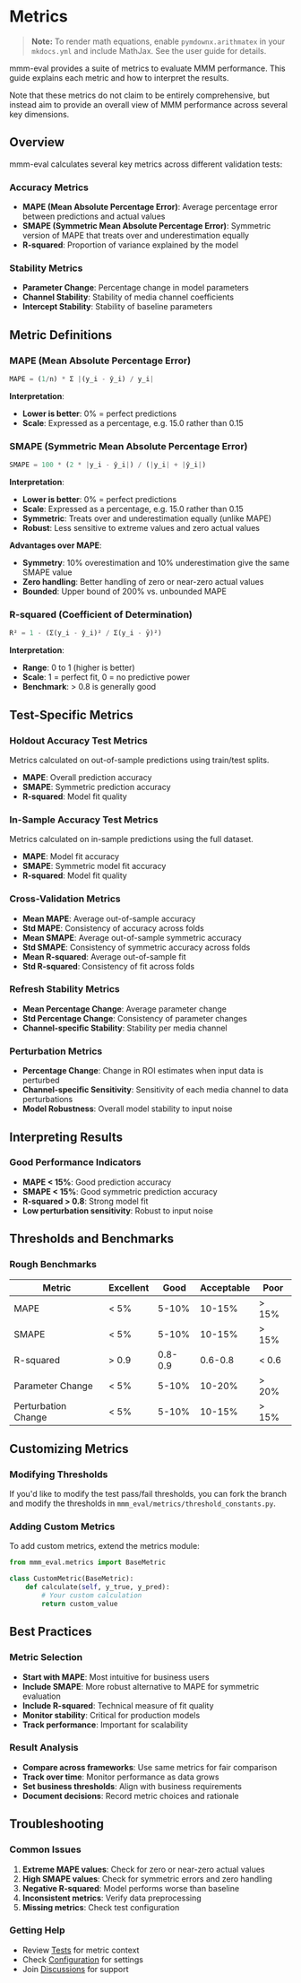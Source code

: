 # Metrics

> **Note:** To render math equations, enable `pymdownx.arithmatex` in your `mkdocs.yml` and include MathJax. See the user guide for details.

mmm-eval provides a suite of metrics to evaluate MMM performance. This guide explains each metric and how to interpret the results.

Note that these metrics do not claim to be entirely comprehensive, but instead aim to provide an overall view
of MMM performance across several key dimensions.

## Overview

mmm-eval calculates several key metrics across different validation tests:

### Accuracy Metrics

- **MAPE (Mean Absolute Percentage Error)**: Average percentage error between predictions and actual values
- **SMAPE (Symmetric Mean Absolute Percentage Error)**: Symmetric version of MAPE that treats over and underestimation equally
- **R-squared**: Proportion of variance explained by the model

### Stability Metrics

- **Parameter Change**: Percentage change in model parameters
- **Channel Stability**: Stability of media channel coefficients
- **Intercept Stability**: Stability of baseline parameters

## Metric Definitions

### MAPE (Mean Absolute Percentage Error)

```python
MAPE = (1/n) * Σ |(y_i - ŷ_i) / y_i|
```

**Interpretation**:
- **Lower is better**: 0% = perfect predictions
- **Scale**: Expressed as a percentage, e.g. 15.0 rather than 0.15

### SMAPE (Symmetric Mean Absolute Percentage Error)

```python
SMAPE = 100 * (2 * |y_i - ŷ_i|) / (|y_i| + |ŷ_i|)
```

**Interpretation**:
- **Lower is better**: 0% = perfect predictions
- **Scale**: Expressed as a percentage, e.g. 15.0 rather than 0.15
- **Symmetric**: Treats over and underestimation equally (unlike MAPE)
- **Robust**: Less sensitive to extreme values and zero actual values

**Advantages over MAPE**:
- **Symmetry**: 10% overestimation and 10% underestimation give the same SMAPE value
- **Zero handling**: Better handling of zero or near-zero actual values
- **Bounded**: Upper bound of 200% vs. unbounded MAPE

### R-squared (Coefficient of Determination)

```python
R² = 1 - (Σ(y_i - ŷ_i)² / Σ(y_i - ȳ)²)
```

**Interpretation**:
- **Range**: 0 to 1 (higher is better)
- **Scale**: 1 = perfect fit, 0 = no predictive power
- **Benchmark**: > 0.8 is generally good

## Test-Specific Metrics

### Holdout Accuracy Test Metrics

Metrics calculated on out-of-sample predictions using train/test splits.

- **MAPE**: Overall prediction accuracy
- **SMAPE**: Symmetric prediction accuracy
- **R-squared**: Model fit quality

### In-Sample Accuracy Test Metrics

Metrics calculated on in-sample predictions using the full dataset.

- **MAPE**: Model fit accuracy
- **SMAPE**: Symmetric model fit accuracy
- **R-squared**: Model fit quality

### Cross-Validation Metrics

- **Mean MAPE**: Average out-of-sample accuracy
- **Std MAPE**: Consistency of accuracy across folds
- **Mean SMAPE**: Average out-of-sample symmetric accuracy
- **Std SMAPE**: Consistency of symmetric accuracy across folds
- **Mean R-squared**: Average out-of-sample fit
- **Std R-squared**: Consistency of fit across folds

### Refresh Stability Metrics

- **Mean Percentage Change**: Average parameter change
- **Std Percentage Change**: Consistency of parameter changes
- **Channel-specific Stability**: Stability per media channel

### Perturbation Metrics

- **Percentage Change**: Change in ROI estimates when input data is perturbed
- **Channel-specific Sensitivity**: Sensitivity of each media channel to data perturbations
- **Model Robustness**: Overall model stability to input noise

## Interpreting Results

### Good Performance Indicators

- **MAPE < 15%**: Good prediction accuracy
- **SMAPE < 15%**: Good symmetric prediction accuracy
- **R-squared > 0.8**: Strong model fit
- **Low perturbation sensitivity**: Robust to input noise

## Thresholds and Benchmarks

### Rough Benchmarks

| Metric | Excellent | Good | Acceptable | Poor |
|--------|-----------|------|------------|------|
| MAPE | < 5% | 5-10% | 10-15% | > 15% |
| SMAPE | < 5% | 5-10% | 10-15% | > 15% |
| R-squared | > 0.9 | 0.8-0.9 | 0.6-0.8 | < 0.6 |
| Parameter Change | < 5% | 5-10% | 10-20% | > 20% |
| Perturbation Change | < 5% | 5-10% | 10-15% | > 15% |

## Customizing Metrics

### Modifying Thresholds

If you'd like to modify the test pass/fail thresholds, you can fork the branch and
modify the thresholds in `mmm_eval/metrics/threshold_constants.py`.

### Adding Custom Metrics

To add custom metrics, extend the metrics module:

```python
from mmm_eval.metrics import BaseMetric

class CustomMetric(BaseMetric):
    def calculate(self, y_true, y_pred):
        # Your custom calculation
        return custom_value
```

## Best Practices

### Metric Selection

- **Start with MAPE**: Most intuitive for business users
- **Include SMAPE**: More robust alternative to MAPE for symmetric evaluation
- **Include R-squared**: Technical measure of fit quality
- **Monitor stability**: Critical for production models
- **Track performance**: Important for scalability

### Result Analysis

- **Compare across frameworks**: Use same metrics for fair comparison
- **Track over time**: Monitor performance as data grows
- **Set business thresholds**: Align with business requirements
- **Document decisions**: Record metric choices and rationale

## Troubleshooting

### Common Issues

1. **Extreme MAPE values**: Check for zero or near-zero actual values
2. **High SMAPE values**: Check for symmetric errors and zero handling
3. **Negative R-squared**: Model performs worse than baseline
4. **Inconsistent metrics**: Verify data preprocessing
5. **Missing metrics**: Check test configuration

### Getting Help

- Review [Tests](../user-guide/tests.md) for metric context
- Check [Configuration](../getting-started/configuration.md) for settings
- Join [Discussions](https://github.com/mutinex/mmm-eval/discussions) for support 